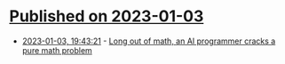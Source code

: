 # [Published on 2023-01-03](index.md)

* [2023-01-03, 19:43:21](https://news.ycombinator.com/item?id=34236889) - [Long out of math, an AI programmer cracks a pure math problem](https://www.quantamagazine.org/long-out-of-math-an-ai-programmer-cracks-a-pure-math-problem-20230103/)
